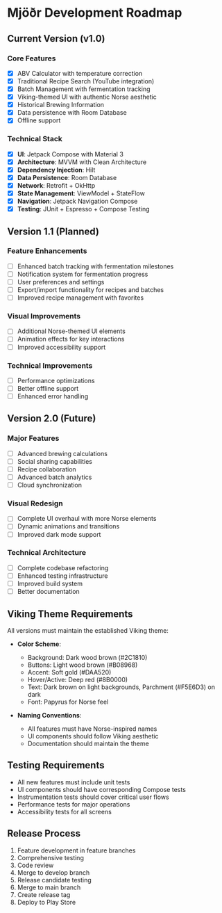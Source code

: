 # Mjöðr Development Roadmap

## Current Version (v1.0)

### Core Features
- [x] ABV Calculator with temperature correction
- [x] Traditional Recipe Search (YouTube integration)
- [x] Batch Management with fermentation tracking
- [x] Viking-themed UI with authentic Norse aesthetic
- [x] Historical Brewing Information
- [x] Data persistence with Room Database
- [x] Offline support

### Technical Stack
- [x] **UI**: Jetpack Compose with Material 3
- [x] **Architecture**: MVVM with Clean Architecture
- [x] **Dependency Injection**: Hilt
- [x] **Data Persistence**: Room Database
- [x] **Network**: Retrofit + OkHttp
- [x] **State Management**: ViewModel + StateFlow
- [x] **Navigation**: Jetpack Navigation Compose
- [x] **Testing**: JUnit + Espresso + Compose Testing

## Version 1.1 (Planned)

### Feature Enhancements
- [ ] Enhanced batch tracking with fermentation milestones
- [ ] Notification system for fermentation progress
- [ ] User preferences and settings
- [ ] Export/import functionality for recipes and batches
- [ ] Improved recipe management with favorites

### Visual Improvements
- [ ] Additional Norse-themed UI elements
- [ ] Animation effects for key interactions
- [ ] Improved accessibility support

### Technical Improvements
- [ ] Performance optimizations
- [ ] Better offline support
- [ ] Enhanced error handling

## Version 2.0 (Future)

### Major Features
- [ ] Advanced brewing calculations
- [ ] Social sharing capabilities
- [ ] Recipe collaboration
- [ ] Advanced batch analytics
- [ ] Cloud synchronization

### Visual Redesign
- [ ] Complete UI overhaul with more Norse elements
- [ ] Dynamic animations and transitions
- [ ] Improved dark mode support

### Technical Architecture
- [ ] Complete codebase refactoring
- [ ] Enhanced testing infrastructure
- [ ] Improved build system
- [ ] Better documentation

## Viking Theme Requirements

All versions must maintain the established Viking theme:

- **Color Scheme**:
  - Background: Dark wood brown (#2C1810)
  - Buttons: Light wood brown (#B08968)
  - Accent: Soft gold (#DAA520)
  - Hover/Active: Deep red (#8B0000)
  - Text: Dark brown on light backgrounds, Parchment (#F5E6D3) on dark
  - Font: Papyrus for Norse feel

- **Naming Conventions**:
  - All features must have Norse-inspired names
  - UI components should follow Viking aesthetic
  - Documentation should maintain the theme

## Testing Requirements

- All new features must include unit tests
- UI components should have corresponding Compose tests
- Instrumentation tests should cover critical user flows
- Performance tests for major operations
- Accessibility tests for all screens

## Release Process

1. Feature development in feature branches
2. Comprehensive testing
3. Code review
4. Merge to develop branch
5. Release candidate testing
6. Merge to main branch
7. Create release tag
8. Deploy to Play Store
